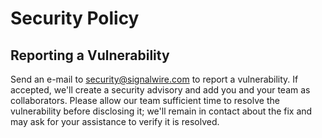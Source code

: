 # Security Policy

## Reporting a Vulnerability

Send an e-mail to security@signalwire.com to report a vulnerability. If accepted, we'll create a security advisory and add you and your team as collaborators. Please allow our team sufficient time to resolve the vulnerability before disclosing it; we'll remain in contact about the fix and may ask for your assistance to verify it is resolved.
